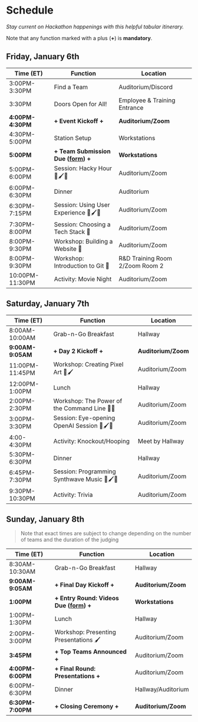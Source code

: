 # Schedule
_Stay current on Hackathon happenings with this helpful tabular itinerary._

Note that any function marked with a plus (**+**) is **mandatory**.

## Friday, January 6th

| Time (ET)     | Function             | Location                     |
|---------------|----------------------|------------------------------|
| 3:00PM-3:30PM | Find a Team          | Auditorium/Discord           |
| 3:30PM        | Doors Open for All!  | Employee & Training Entrance |
| **4:00PM-4:30PM** | **+ Event Kickoff +**        | **Auditorium/Zoom** |
| 4:30PM-5:00PM | Station Setup | Workstations |
| **5:00PM**        | **+ Team Submission Due ([form](https://forms.gle/Cagf9asvZiosew8R6)) +**  | **Workstations** |
| 5:00PM-6:00PM | Session: Hacky Hour 🚀🖌️🧪          | Auditorium/Zoom |
| 6:00PM-6:30PM | Dinner               | Auditorium                   |
| 6:30PM-7:15PM | Session: Using User Experience 🚀🖌️🧪 | Auditorium/Zoom |
| 7:30PM-8:00PM | Session: Choosing a Tech Stack 🧪   | Auditorium/Zoom |
| 8:00PM-9:30PM | Workshop: Building a Website 🚀 | Auditorium/Zoom |
| 8:00PM-9:30PM | Workshop: Introduction to Git 🧪          | R&D Training Room 2/Zoom Room 2 |
| 10:00PM-11:30PM | Activity: Movie Night | Auditorium/Zoom |

## Saturday, January 7th

| Time (ET)       | Function                       | Location        |
|-----------------|--------------------------------|-----------------|
| 8:00AM-10:00AM  | Grab-n-Go Breakfast            | Hallway         |
| **9:00AM-9:05AM**   | **+ Day 2 Kickoff +**                  | **Auditorium/Zoom** |
| 11:00PM-11:45PM   | Workshop: Creating Pixel Art 🚀🖌️                      | Auditorium/Zoom |
| 12:00PM-1:00PM  | Lunch                          | Hallway         |
| 2:00PM-2:30PM   | Workshop: The Power of the Command Line 🚀🧪                | Auditorium/Zoom |
| 3:00PM-3:30PM | Session: Eye-opening OpenAI Session 🚀🖌️🧪 | Auditorium/Zoom |
| 4:00-4:30PM | Activity: Knockout/Hooping | Meet by Hallway |
| 5:30PM-6:30PM   | Dinner                         | Hallway         |
| 6:45PM-7:30PM   | Session: Programming Synthwave Music 🚀🖌️🧪                     | Auditorium/Zoom |
| 9:30PM-10:30PM | Activity: Trivia | Auditorium/Zoom |

## Sunday, January 8th

>Note that exact times are subject to change depending on the number of teams and the duration of the judging

|    Time (ET)    |            Function            |     Location    |
|---------------|---------------------------|--------------|
| 8:30AM-10:30AM  | Grab-n-Go Breakfast         | Hallway         |
| **9:00AM-9:05AM**   | **+ Final Day Kickoff +**                  | **Auditorium/Zoom** |
| **1:00PM** | **+ Entry Round: Videos Due ([form](https://forms.gle/1C5tdUv1ZaMbuEbK6)) +** | **Workstations** |
| 1:00PM-1:30PM  | Lunch                       | Hallway         |
| 2:00PM-3:00PM | Workshop: Presenting Presentations 🖌️     | Auditorium/Zoom |
| **3:45PM**         | **+ Top Teams Announced +**             | Auditorium/Zoom |
| **4:00PM-6:00PM**         | **+ Final Round: Presentations +**             | Auditorium/Zoom |
| 6:00PM-6:30PM   | Dinner                      | Hallway/Auditorium         |
| **6:30PM-7:00PM**   | **+ Closing Ceremony +**            | **Auditorium/Zoom** |
